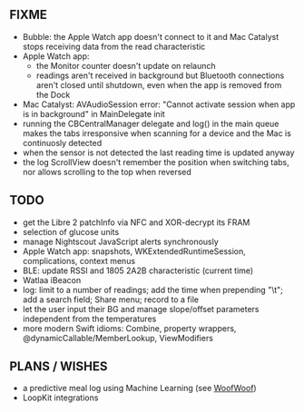 FIXME
-----

* Bubble: the Apple Watch app doesn't connect to it and Mac Catalyst stops receiving data from the read characteristic
* Apple Watch app:
  - the Monitor counter doesn't update on relaunch
  - readings aren't received in background but Bluetooth connections aren't closed until shutdown, even when the app is removed from the Dock
* Mac Catalyst: AVAudioSession error: "Cannot activate session when app is in background" in MainDelegate init
* running the CBCentralManager delegate and log() in the main queue makes the tabs irresponsive when scanning for a device and the Mac is continuosly detected
* when the sensor is not detected the last reading time is updated anyway
* the log ScrollView doesn't remember the position when switching tabs, nor allows scrolling to the top when reversed

TODO
----

* get the Libre 2 patchInfo via NFC and XOR-decrypt its FRAM
* selection of glucose units
* manage Nightscout JavaScript alerts synchronously
* Apple Watch app: snapshots, WKExtendedRuntimeSession, complications, context menus
* BLE: update RSSI and 1805 2A2B characteristic (current time)
* Watlaa iBeacon
* log: limit to a number of readings; add the time when prepending "\t"; add a search field; Share menu; record to a file
* let the user input their BG and manage slope/offset parameters independent from the temperatures
* more modern Swift idioms: Combine, property wrappers, @dynamicCallable/MemberLookup, ViewModifiers


PLANS / WISHES
---------------

* a predictive meal log using Machine Learning (see [WoofWoof](https://github.com/gshaviv/ninety-two))
* LoopKit integrations
